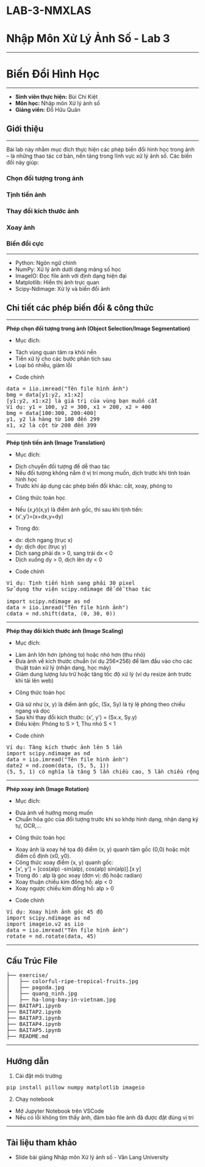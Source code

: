 # LAB-3-NMXLAS
# **Nhập Môn Xử Lý Ảnh Số - Lab 3**
----------------------------------------------------------------------------------------------------------------
# **Biến Đổi Hình Học**
----------------------------------------------------------------------------------------------------------------
- **Sinh viên thực hiện:** Bùi Chí Kiệt
- **Môn học:** Nhập môn Xử lý ảnh số
- **Giảng viên:** Đỗ Hữu Quân

## Giới thiệu
----------------------------------------------------------------------------------------------------------------
Bài lab này nhằm mục đích thực hiện các phép biến đổi hình học trong ảnh – là những thao tác cơ bản, nền tảng trong lĩnh vực xử lý ảnh số. Các biến đổi này giúp:

### **Chọn đối tượng trong ảnh**
### **Tịnh tiến ảnh**
### **Thay đổi kích thước ảnh**
### **Xoay ảnh**
### **Biến đổi cực**
----------------------------------------------------------------------------------------------------------------
- Python: Ngôn ngữ chính
- NumPy: Xử lý ảnh dưới dạng mảng số học
- ImageIO: Đọc file ảnh với định dạng hiện đại
- Matplotlib: Hiển thị ảnh trực quan
- Scipy-Ndimage: Xử lý và biến đổi ảnh

## **Chi tiết các phép biến đổi & công thức**
----------------------------------------------------------------------------------------------------------------
**Phép chọn đối tượng trong ảnh (Object Selection/Image Segmentation)**

* Mục đích:
- Tách vùng quan tâm ra khỏi nền
- Tiền xử lý cho các bước phân tích sau
- Loại bỏ nhiễu, giảm lỗi

* Code chính
<pre>data = iio.imread("Tên file hình ảnh")
bmg = data[y1:y2, x1:x2]
[y1:y2, x1:x2] là giá trị của vùng bạn muốn cắt
Ví dụ: y1 = 100, y2 = 300, x1 = 200, x2 = 400
bmg = data[100:300, 200:400]
y1, y2 là hàng từ 100 đến 299 
x1, x2 là cột từ 200 đến 399 </pre>
----------------------------------------------------------------------------------------------------------------
**Phép tịnh tiến ảnh (Image Translation)**

* Mục đích:
- Dịch chuyển đối tượng để dễ thao tác
- Nếu đối tượng không nằm ở vị trí mong muốn, dịch trước khi tính toán hình học
- Trước khi áp dụng các phép biến đổi khác: cắt, xoay, phóng to

* Công thức toán học
- Nếu (𝑥,𝑦)(x,y) là điểm ảnh gốc, thì sau khi tịnh tiến:
- (x′,y′)=(x+dx,y+dy)
* Trong đó:
- dx: dịch ngang (trục x)
- dy: dịch dọc (trục y)
- Dịch sang phải dx > 0, sang trái dx < 0
- Dịch xuống dy > 0, dịch lên dy < 0

* Code chính
<pre>Ví dụ: Tịnh tiến hình sang phải 30 pixel
Sử dụng thư viện scipy.ndimage để dễ thao tác

import scipy.ndimage as nd
data = iio.imread("Tên file hình ảnh")
cdata = nd.shift(data, (0, 30, 0))</pre>
----------------------------------------------------------------------------------------------------------------
**Phép thay đổi kích thước ảnh (Image Scaling)**

* Mục đích:
- Làm ảnh lớn hơn (phóng to) hoặc nhỏ hơn (thu nhỏ)
- Đưa ảnh về kích thước chuẩn (ví dụ 256×256) để làm đầu vào cho các thuật toán xử lý (nhận dạng, học máy)
- Giảm dung lượng lưu trữ hoặc tăng tốc độ xử lý (ví dụ resize ảnh trước khi tải lên web)

* Công thức toán học
- Giả sử như (x, y) là điểm ảnh gốc, (Sx, Sy) là tỷ lệ phóng theo chiều ngang và dọc
- Sau khi thay đổi kích thước: (x', y') = (Sx.x, Sy.y)
- Điều kiện: Phóng to S > 1, Thu nhỏ S < 1

* Code chính
<pre>Ví dụ: Tăng kích thước ảnh lên 5 lần
import scipy.ndimage as nd
data = iio.imread("Tên file hình ảnh")
date2 = nd.zoom(data, (5, 5, 1))
(5, 5, 1) có nghĩa là tăng 5 lần chiều cao, 5 lần chiều rộng, kênh màu giữ nguyên</pre>
----------------------------------------------------------------------------------------------------------------
**Phép xoay ảnh (Image Rotation)**

* Mục đích:
- Đưa ảnh về hướng mong muốn
- Chuẩn hóa góc của đối tượng trước khi so khớp hình dạng, nhận dạng ký tự, OCR,...
* Công thức toán học
- Xoay ảnh là xoay hệ tọa độ điểm (x, y) quanh tâm gốc (0,0) hoặc một điểm cố định (x0, y0).
- Công thức xoay điểm (x, y) quanh gốc:
- [x', y'] = [cos(alp) -sin(alp), cos(alp) sin(alp)].[x y]
- Trong đó : alp là góc xoay (đơn vị: độ hoặc radian)
- Xoay thuận chiều kim đồng hồ: alp < 0
- Xoay ngược chiều kim đồng hồ: alp > 0
* Code chính
<pre>Ví dụ: Xoay hình ảnh góc 45 độ
import scipy.ndimage as nd
import imageio.v2 as iio
data = iio.imread("Tên file hình ảnh")
rotate = nd.rotate(data, 45)</pre>
----------------------------------------------------------------------------------------------------------------

## **Cấu Trúc File**
<pre>
├── exercise/
│   ├── colorful-ripe-tropical-fruits.jpg
│   ├── pagoda.jpg
│   ├── quang_ninh.jpg
│   ├── ha-long-bay-in-vietnam.jpg
├── BAITAP1.ipynb
├── BAITAP2.ipynb    
├── BAITAP3.ipynb 
├── BAITAP4.ipynb          
├── BAITAP5.ipynb 
├── README.md </pre>
----------------------------------------------------------------------------------------------------------------

## **Hướng dẫn**
1. Cài đặt môi trường
<pre>pip install pillow numpy matplotlib imageio</pre>
2. Chạy notebook
- Mở Jupyter Notebook trên VSCode
- Nếu có lỗi không tìm thấy ảnh, đảm bảo file ảnh đã được đặt đúng vị trí
----------------------------------------------------------------------------------------------------------------

## **Tài liệu tham khảo**
- Slide bài giảng Nhập môn Xử lý ảnh số - Văn Lang University
